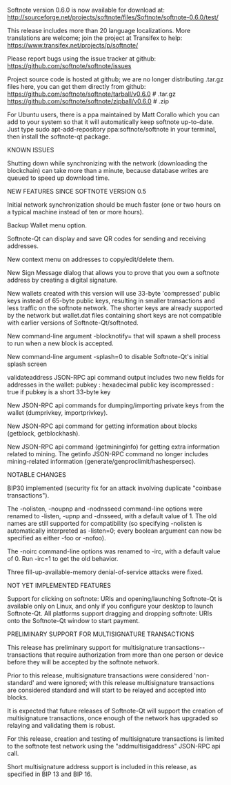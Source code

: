 Softnote version 0.6.0 is now available for download at:
http://sourceforge.net/projects/softnote/files/Softnote/softnote-0.6.0/test/

This release includes more than 20 language localizations.
More translations are welcome; join the
project at Transifex to help:
https://www.transifex.net/projects/p/softnote/

Please report bugs using the issue tracker at github:
https://github.com/softnote/softnote/issues

Project source code is hosted at github; we are no longer
distributing .tar.gz files here, you can get them
directly from github:
https://github.com/softnote/softnote/tarball/v0.6.0  # .tar.gz
https://github.com/softnote/softnote/zipball/v0.6.0  # .zip

For Ubuntu users, there is a ppa maintained by Matt Corallo which
you can add to your system so that it will automatically keep
softnote up-to-date.  Just type
sudo apt-add-repository ppa:softnote/softnote
in your terminal, then install the softnote-qt package.


KNOWN ISSUES

Shutting down while synchronizing with the network
(downloading the blockchain) can take more than a minute,
because database writes are queued to speed up download
time.


NEW FEATURES SINCE SOFTNOTE VERSION 0.5

Initial network synchronization should be much faster
(one or two hours on a typical machine instead of ten or more
hours).

Backup Wallet menu option.

Softnote-Qt can display and save QR codes for sending
and receiving addresses.

New context menu on addresses to copy/edit/delete them.

New Sign Message dialog that allows you to prove that you
own a softnote address by creating a digital
signature.

New wallets created with this version will
use 33-byte 'compressed' public keys instead of
65-byte public keys, resulting in smaller
transactions and less traffic on the softnote
network. The shorter keys are already supported
by the network but wallet.dat files containing
short keys are not compatible with earlier
versions of Softnote-Qt/softnoted.

New command-line argument -blocknotify=<command>
that will spawn a shell process to run <command> 
when a new block is accepted.

New command-line argument -splash=0 to disable
Softnote-Qt's initial splash screen

validateaddress JSON-RPC api command output includes
two new fields for addresses in the wallet:
pubkey : hexadecimal public key
iscompressed : true if pubkey is a short 33-byte key

New JSON-RPC api commands for dumping/importing
private keys from the wallet (dumprivkey, importprivkey).

New JSON-RPC api command for getting information about
blocks (getblock, getblockhash).

New JSON-RPC api command (getmininginfo) for getting
extra information related to mining. The getinfo
JSON-RPC command no longer includes mining-related
information (generate/genproclimit/hashespersec).



NOTABLE CHANGES

BIP30 implemented (security fix for an attack involving
duplicate "coinbase transactions").

The -nolisten, -noupnp and -nodnsseed command-line
options were renamed to -listen, -upnp and -dnsseed,
with a default value of 1. The old names are still
supported for compatibility (so specifying -nolisten
is automatically interpreted as -listen=0; every
boolean argument can now be specified as either
-foo or -nofoo).

The -noirc command-line options was renamed to
-irc, with a default value of 0. Run -irc=1 to
get the old behavior.

Three fill-up-available-memory denial-of-service
attacks were fixed.


NOT YET IMPLEMENTED FEATURES

Support for clicking on softnote: URIs and
opening/launching Softnote-Qt is available only on Linux,
and only if you configure your desktop to launch
Softnote-Qt. All platforms support dragging and dropping
softnote: URIs onto the Softnote-Qt window to start
payment.


PRELIMINARY SUPPORT FOR MULTISIGNATURE TRANSACTIONS

This release has preliminary support for multisignature
transactions-- transactions that require authorization
from more than one person or device before they
will be accepted by the softnote network.

Prior to this release, multisignature transactions
were considered 'non-standard' and were ignored;
with this release multisignature transactions are
considered standard and will start to be relayed
and accepted into blocks.

It is expected that future releases of Softnote-Qt
will support the creation of multisignature transactions,
once enough of the network has upgraded so relaying
and validating them is robust.

For this release, creation and testing of multisignature
transactions is limited to the softnote test network using
the "addmultisigaddress" JSON-RPC api call.

Short multisignature address support is included in this
release, as specified in BIP 13 and BIP 16.

